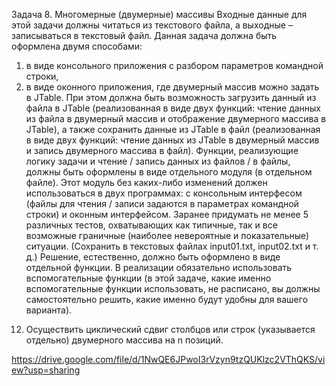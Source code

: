 Задача 8. Многомерные (двумерные) массивы
Входные данные для этой задачи должны читаться из текстового файла, а выходные –
записываться в текстовый файл.
Данная задача должна быть оформлена двумя способами:
1) в виде консольного приложения с разбором параметров командной строки,
2) в виде оконного приложения, где двумерный массив можно задать в JTable. При 
этом должна быть возможность загрузить данный из файла в JTable (реализованная в виде 
двух функций: чтение данных из файла в двумерный массив и отображение двумерного 
массива в JTable), а также сохранить данные из JTable в файл (реализованная в виде двух 
функций: чтение данных из JTable в двумерный массив и запись двумерного массива в 
файл).
Функции, реализующие логику задачи и чтение / запись данных из файлов / в 
файлы, должны быть оформлены в виде отдельного модуля (в отдельном файле). Этот 
модуль без каких-либо изменений должен использоваться в двух программах: с 
консольным интерфесом (файлы для чтения / записи задаются в параметрах 
командной строки) и оконным интерфейсом.
Заранее придумать не менее 5 различных тестов, охватывающих как типичные, так и 
все возможные граничные (наиболее невероятные и показательные) ситуации. (Сохранить в 
текстовых файлах input01.txt, input02.txt и т. д.)
Решение, естественно, должно быть оформлено в виде отдельной функции. В 
реализации обязательно использовать вспомогательные функции (в этой задаче, какие 
именно вспомогательные функции использовать, не расписано, вы должны самостоятельно 
решить, какие именно будут удобны для вашего варианта).

12. Осуществить циклический сдвиг столбцов или строк (указывается отдельно) двумерного 
массива на n позиций.


https://drive.google.com/file/d/1NwQE6JPwoI3rVzyn9tzQUKlzc2VThQKS/view?usp=sharing
